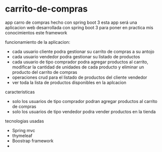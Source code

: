 # carrito-de-compras
app carro de compras hecho con spring boot 3
esta app será una aplicacion web desarrollada con spring boot 3
para poner en practica mis conocimientos este framework 


funcionamiento de la aplicacion:
- cada usuario cliente podra gestionar su carrito de compras  a su antojo
- cada usuario vendedor podra gestionar su listado de productos
- cada usuario de tipo comprador podra agregar productos al carrito, modificar la cantidad de unidades de cada producto y eliminar un producto del carrito de compras 
- operaciones crud para el listado de productos del cliente vendedor
- ver toda la lista de productos disponibles en la aplcacion

caracteristicas
- solo los usuarios de tipo comprador podran agregar productos al carrito de compras
- solo los usuarios de tipo vendedor podra vender productos en la tienda

tecnologias usadas
- Spring mvc
- thymeleaf
- Boostrap framework
- 

